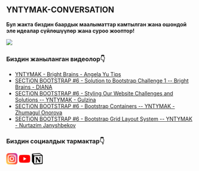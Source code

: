 ## YNTYMAK-CONVERSATION
**Бул жакта биздин баардык маалыматтар камтылган жана ошондой эле идеалар сүйлөшүүлөр жана суроо жооптор!**

[<img src="assets/giflogo.gif">]()

### Биздин жаныланган видеолор👇
<!-- YOUTUBE:START -->
- [YNTYMAK - Bright Brains - Angela Yu Tips](https://www.youtube.com/watch?v=sDxyfnHToII)
- [SECTiON BOOTSTRAP #6 - Solution to Bootstrap Challenge 1 -- Bright Brains - DIANA](https://www.youtube.com/watch?v=Cb79RQZ7k5M)
- [SECTiON BOOTSTRAP #6 - Styling Our Website Challenges and Solutions -- YNTYMAK - Gulzina](https://www.youtube.com/watch?v=p0A-pAWcRUQ)
- [SECTiON BOOTSTRAP #6 - Bootstrap Containers -- YNTYMAK - Zhumagul Onorova](https://www.youtube.com/watch?v=bO3igUbOCxY)
- [SECTiON BOOTSTRAP #6 - Bootstrap Grid Layout System -- YNTYMAK - Nurtazim Janyshbekov](https://www.youtube.com/watch?v=Nd1ej4YsOI8)
<!-- YOUTUBE:END -->

### Биздин социалдык тармактар👇
[<img width="30px" src="assets/instagram.svg">](https://www.instagram.com/yntymak.ja/)
[<img width="30px" src="assets/youtube.svg">](https://www.youtube.com/channel/UCRtFBHRQid5zQlilPWvjGQg)
[<img width="30px" src="assets/notion-logo-1.svg">](https://satin-beast-2c9.notion.site/YNTYMAK-cd568a64f5b6411f886cb9ff00079e9e)